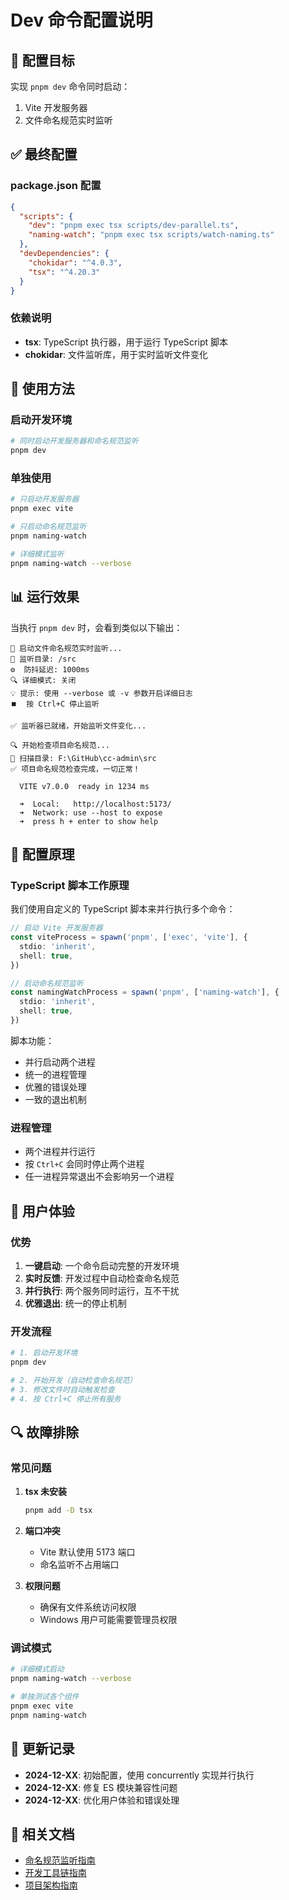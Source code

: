 # Dev 命令配置说明

## 🎯 配置目标

实现 `pnpm dev` 命令同时启动：

1. Vite 开发服务器
2. 文件命名规范实时监听

## ✅ 最终配置

### package.json 配置

```json
{
  "scripts": {
    "dev": "pnpm exec tsx scripts/dev-parallel.ts",
    "naming-watch": "pnpm exec tsx scripts/watch-naming.ts"
  },
  "devDependencies": {
    "chokidar": "^4.0.3",
    "tsx": "^4.20.3"
  }
}
```

### 依赖说明

- **tsx**: TypeScript 执行器，用于运行 TypeScript 脚本
- **chokidar**: 文件监听库，用于实时监听文件变化

## 🚀 使用方法

### 启动开发环境

```bash
# 同时启动开发服务器和命名规范监听
pnpm dev
```

### 单独使用

```bash
# 只启动开发服务器
pnpm exec vite

# 只启动命名规范监听
pnpm naming-watch

# 详细模式监听
pnpm naming-watch --verbose
```

## 📊 运行效果

当执行 `pnpm dev` 时，会看到类似以下输出：

```
🚀 启动文件命名规范实时监听...
📁 监听目录: /src
⚙️  防抖延迟: 1000ms
🔍 详细模式: 关闭
💡 提示: 使用 --verbose 或 -v 参数开启详细日志
⏹️  按 Ctrl+C 停止监听

✅ 监听器已就绪，开始监听文件变化...

🔍 开始检查项目命名规范...
📁 扫描目录: F:\GitHub\cc-admin\src
✅ 项目命名规范检查完成，一切正常！

  VITE v7.0.0  ready in 1234 ms

  ➜  Local:   http://localhost:5173/
  ➜  Network: use --host to expose
  ➜  press h + enter to show help
```

## 🔧 配置原理

### TypeScript 脚本工作原理

我们使用自定义的 TypeScript 脚本来并行执行多个命令：

```typescript
// 启动 Vite 开发服务器
const viteProcess = spawn('pnpm', ['exec', 'vite'], {
  stdio: 'inherit',
  shell: true,
})

// 启动命名规范监听
const namingWatchProcess = spawn('pnpm', ['naming-watch'], {
  stdio: 'inherit',
  shell: true,
})
```

脚本功能：

- 并行启动两个进程
- 统一的进程管理
- 优雅的错误处理
- 一致的退出机制

### 进程管理

- 两个进程并行运行
- 按 `Ctrl+C` 会同时停止两个进程
- 任一进程异常退出不会影响另一个进程

## 🎨 用户体验

### 优势

1. **一键启动**: 一个命令启动完整的开发环境
2. **实时反馈**: 开发过程中自动检查命名规范
3. **并行执行**: 两个服务同时运行，互不干扰
4. **优雅退出**: 统一的停止机制

### 开发流程

```bash
# 1. 启动开发环境
pnpm dev

# 2. 开始开发（自动检查命名规范）
# 3. 修改文件时自动触发检查
# 4. 按 Ctrl+C 停止所有服务
```

## 🔍 故障排除

### 常见问题

1. **tsx 未安装**

   ```bash
   pnpm add -D tsx
   ```

2. **端口冲突**
   - Vite 默认使用 5173 端口
   - 命名监听不占用端口

3. **权限问题**
   - 确保有文件系统访问权限
   - Windows 用户可能需要管理员权限

### 调试模式

```bash
# 详细模式启动
pnpm naming-watch --verbose

# 单独测试各个组件
pnpm exec vite
pnpm naming-watch
```

## 📝 更新记录

- **2024-12-XX**: 初始配置，使用 concurrently 实现并行执行
- **2024-12-XX**: 修复 ES 模块兼容性问题
- **2024-12-XX**: 优化用户体验和错误处理

## 🔗 相关文档

- [命名规范监听指南](./naming-watch-guide.md)
- [开发工具链指南](./toolchain-guide.md)
- [项目架构指南](./architecture-guide.md)
